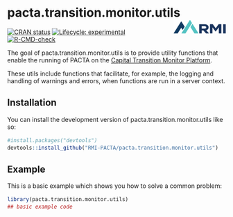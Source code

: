 
<!-- README.md is generated from README.Rmd. Please edit that file -->

# pacta.transition.monitor.utils <img src="man/figures/logo.png" align="right" width="120" />

<!-- badges: start -->

[![CRAN
status](https://www.r-pkg.org/badges/version/pacta.transition.monitor.utils)](https://CRAN.R-project.org/package=pacta.transition.monitor.utils)
[![Lifecycle:
experimental](https://img.shields.io/badge/lifecycle-experimental-orange.svg)](https://lifecycle.r-lib.org/articles/stages.html#experimental)
[![R-CMD-check](https://github.com/RMI-PACTA/pacta.transition.monitor.utils/actions/workflows/R-CMD-check.yaml/badge.svg)](https://github.com/RMI-PACTA/pacta.transition.monitor.utils/actions/workflows/R-CMD-check.yaml)
<!-- badges: end -->

The goal of pacta.transition.monitor.utils is to provide utility
functions that enable the running of PACTA on the [Capital Transition
Monitor Platform](https://platform.transitionmonitor.com/).

These utils include functions that facilitate, for example, the logging
and handling of warnings and errors, when functions are run in a server
context.

## Installation

You can install the development version of
pacta.transition.monitor.utils like so:

``` r
#install.packages("devtools")
devtools::install_github("RMI-PACTA/pacta.transition.monitor.utils")
```

## Example

This is a basic example which shows you how to solve a common problem:

``` r
library(pacta.transition.monitor.utils)
## basic example code
```
